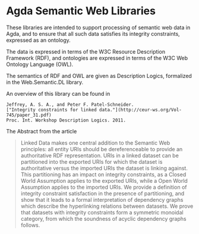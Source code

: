 Agda Semantic Web Libraries
===========================

These libraries are intended to support processing of semantic web data in Agda,
and to ensure that all such data satisfies its integrity constraints, expressed
as an ontology.

The data is expressed in terms of the W3C Resource Description Framework (RDF),
and ontologies are expressed in terms of the W3C Web Ontology Language (OWL).

The semantics of RDF and OWL are given as Description Logics,
formalized in the Web.Semantic.DL library.

An overview of this library can be found in 
```
Jeffrey, A. S. A., and Peter F. Patel-Schneider. 
["Integrity constraints for linked data."](http://ceur-ws.org/Vol-745/paper_31.pdf)
Proc. Int. Workshop Description Logics. 2011.
```	

The Abstract from the article

> Linked Data makes one central addition to the Semantic Web principles: all entity URIs should be dereferenceable to provide an authoritative RDF representation. URIs in a linked dataset can be partitioned into the exported URIs for which the dataset is authoritative versus the imported URIs the dataset is linking against. This partitioning has an impact on integrity constraints, as a Closed World Assumption applies to the exported URIs, while a Open World Assumption applies to the imported URIs. We provide a definition of integrity constraint satisfaction in the presence of partitioning, and show that it leads to a formal interpretation of dependency graphs which describe the hyperlinking relations between datasets. We prove that datasets with integrity constraints form a symmetric monoidal category, from which the soundness of acyclic dependency graphs follows.

